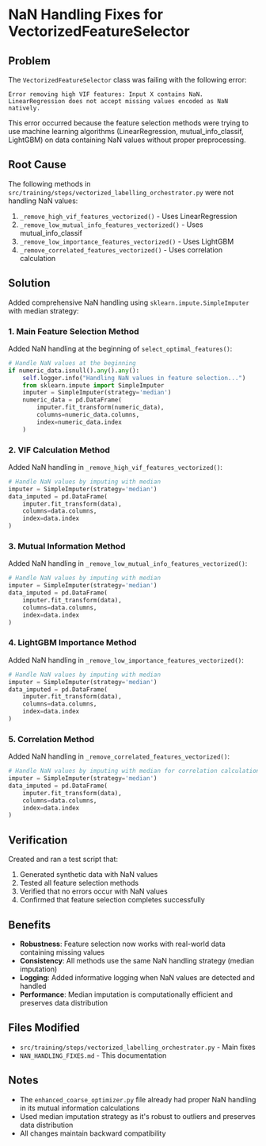 # NaN Handling Fixes for VectorizedFeatureSelector

## Problem
The `VectorizedFeatureSelector` class was failing with the following error:
```
Error removing high VIF features: Input X contains NaN.
LinearRegression does not accept missing values encoded as NaN natively.
```

This error occurred because the feature selection methods were trying to use machine learning algorithms (LinearRegression, mutual_info_classif, LightGBM) on data containing NaN values without proper preprocessing.

## Root Cause
The following methods in `src/training/steps/vectorized_labelling_orchestrator.py` were not handling NaN values:

1. `_remove_high_vif_features_vectorized()` - Uses LinearRegression
2. `_remove_low_mutual_info_features_vectorized()` - Uses mutual_info_classif
3. `_remove_low_importance_features_vectorized()` - Uses LightGBM
4. `_remove_correlated_features_vectorized()` - Uses correlation calculation

## Solution
Added comprehensive NaN handling using `sklearn.impute.SimpleImputer` with median strategy:

### 1. Main Feature Selection Method
Added NaN handling at the beginning of `select_optimal_features()`:
```python
# Handle NaN values at the beginning
if numeric_data.isnull().any().any():
    self.logger.info("Handling NaN values in feature selection...")
    from sklearn.impute import SimpleImputer
    imputer = SimpleImputer(strategy='median')
    numeric_data = pd.DataFrame(
        imputer.fit_transform(numeric_data),
        columns=numeric_data.columns,
        index=numeric_data.index
    )
```

### 2. VIF Calculation Method
Added NaN handling in `_remove_high_vif_features_vectorized()`:
```python
# Handle NaN values by imputing with median
imputer = SimpleImputer(strategy='median')
data_imputed = pd.DataFrame(
    imputer.fit_transform(data),
    columns=data.columns,
    index=data.index
)
```

### 3. Mutual Information Method
Added NaN handling in `_remove_low_mutual_info_features_vectorized()`:
```python
# Handle NaN values by imputing with median
imputer = SimpleImputer(strategy='median')
data_imputed = pd.DataFrame(
    imputer.fit_transform(data),
    columns=data.columns,
    index=data.index
)
```

### 4. LightGBM Importance Method
Added NaN handling in `_remove_low_importance_features_vectorized()`:
```python
# Handle NaN values by imputing with median
imputer = SimpleImputer(strategy='median')
data_imputed = pd.DataFrame(
    imputer.fit_transform(data),
    columns=data.columns,
    index=data.index
)
```

### 5. Correlation Method
Added NaN handling in `_remove_correlated_features_vectorized()`:
```python
# Handle NaN values by imputing with median for correlation calculation
imputer = SimpleImputer(strategy='median')
data_imputed = pd.DataFrame(
    imputer.fit_transform(data),
    columns=data.columns,
    index=data.index
)
```

## Verification
Created and ran a test script that:
1. Generated synthetic data with NaN values
2. Tested all feature selection methods
3. Verified that no errors occur with NaN values
4. Confirmed that feature selection completes successfully

## Benefits
- **Robustness**: Feature selection now works with real-world data containing missing values
- **Consistency**: All methods use the same NaN handling strategy (median imputation)
- **Logging**: Added informative logging when NaN values are detected and handled
- **Performance**: Median imputation is computationally efficient and preserves data distribution

## Files Modified
- `src/training/steps/vectorized_labelling_orchestrator.py` - Main fixes
- `NAN_HANDLING_FIXES.md` - This documentation

## Notes
- The `enhanced_coarse_optimizer.py` file already had proper NaN handling in its mutual information calculations
- Used median imputation strategy as it's robust to outliers and preserves data distribution
- All changes maintain backward compatibility 